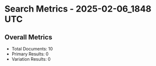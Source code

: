 # Search Metrics - 2025-02-06_1848 UTC

## Overall Metrics
- Total Documents: 10
- Primary Results: 0
- Variation Results: 0
